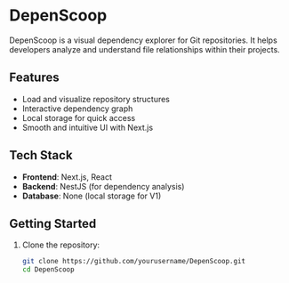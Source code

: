 # DepenScoop

DepenScoop is a visual dependency explorer for Git repositories. It helps developers analyze and understand file relationships within their projects.

## Features

- Load and visualize repository structures
- Interactive dependency graph
- Local storage for quick access
- Smooth and intuitive UI with Next.js

## Tech Stack

- **Frontend**: Next.js, React
- **Backend**: NestJS (for dependency analysis)
- **Database**: None (local storage for V1)

## Getting Started

1. Clone the repository:

   ```sh
   git clone https://github.com/yourusername/DepenScoop.git
   cd DepenScoop

